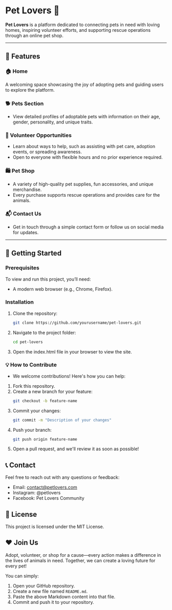 # Pet Lovers 🐾  

**Pet Lovers** is a platform dedicated to connecting pets in need with loving homes, inspiring volunteer efforts, and supporting rescue operations through an online pet shop.  

---

## 🌟 Features  

### 🏠 Home  
A welcoming space showcasing the joy of adopting pets and guiding users to explore the platform.  

### 🐕 Pets Section  
- View detailed profiles of adoptable pets with information on their age, gender, personality, and unique traits.  

### 🤝 Volunteer Opportunities  
- Learn about ways to help, such as assisting with pet care, adoption events, or spreading awareness.  
- Open to everyone with flexible hours and no prior experience required.  

### 🛍️ Pet Shop  
- A variety of high-quality pet supplies, fun accessories, and unique merchandise.  
- Every purchase supports rescue operations and provides care for the animals.  

### 📬 Contact Us  
- Get in touch through a simple contact form or follow us on social media for updates.  

---

## 🚀 Getting Started  

### Prerequisites  
To view and run this project, you’ll need:  
- A modern web browser (e.g., Chrome, Firefox).  

### Installation  
1. Clone the repository:  
   ```bash
   git clone https://github.com/yourusername/pet-lovers.git
2. Navigate to the project folder:
   ```bash
   cd pet-lovers
3. Open the index.html file in your browser to view the site.

### 💡 How to Contribute
- We welcome contributions! Here's how you can help:
1. Fork this repository.
2. Create a new branch for your feature:
   ```bash
   git checkout -b feature-name
3. Commit your changes:
   ```bash
   git commit -m "Description of your changes"
4. Push your branch:
   ```bash
   git push origin feature-name
5. Open a pull request, and we'll review it as soon as possible!

## 📞 Contact
 Feel free to reach out with any questions or feedback:
 - Email: contact@petlovers.com
 - Instagram: @petlovers
 - Facebook: Pet Lovers Community

## 📝 License
This project is licensed under the MIT License.

## ❤️ Join Us
Adopt, volunteer, or shop for a cause—every action makes a difference in the lives of animals in need. Together, we can create a loving future for every pet!

You can simply:

1. Open your GitHub repository.
2. Create a new file named `README.md`.
3. Paste the above Markdown content into that file.
4. Commit and push it to your repository.
